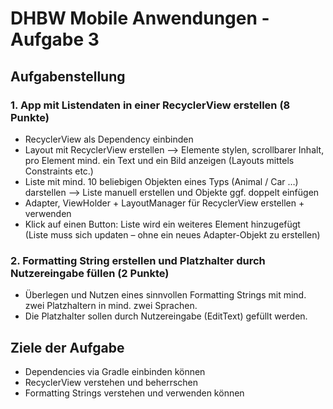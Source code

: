 # DHBW Mobile Anwendungen - Aufgabe 3

## Aufgabenstellung

### 1. App mit Listendaten in einer RecyclerView erstellen (8 Punkte)

- RecyclerView als Dependency einbinden
- Layout mit RecyclerView erstellen --> Elemente stylen, scrollbarer Inhalt, pro
Element mind. ein Text und ein Bild anzeigen (Layouts mittels Constraints etc.)
- Liste mit mind. 10 beliebigen Objekten eines Typs (Animal / Car …) darstellen -->
Liste manuell erstellen und Objekte ggf. doppelt einfügen
- Adapter, ViewHolder + LayoutManager für RecyclerView erstellen + verwenden
- Klick auf einen Button: Liste wird ein weiteres Element hinzugefügt (Liste muss
sich updaten – ohne ein neues Adapter-Objekt zu erstellen)

### 2. Formatting String erstellen und Platzhalter durch Nutzereingabe füllen (2 Punkte)

- Überlegen und Nutzen eines sinnvollen Formatting Strings mit mind. zwei
Platzhaltern in mind. zwei Sprachen.
- Die Platzhalter sollen durch Nutzereingabe (EditText) gefüllt werden.

## Ziele der Aufgabe

- Dependencies via Gradle einbinden können
- RecyclerView verstehen und beherrschen
- Formatting Strings verstehen und verwenden können
